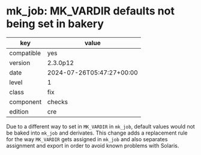 [//]: # (werk v2)
# mk_job: MK_VARDIR defaults not being set in bakery

key        | value
---------- | ---
compatible | yes
version    | 2.3.0p12
date       | 2024-07-26T05:47:27+00:00
level      | 1
class      | fix
component  | checks
edition    | cre

Due to a different way to set in `MK_VARDIR` in `mk_job`, default values would not be baked into `mk_job` and
derivates.
This change adds a replacement rule for the way `MK_VARDIR` gets assigned in `mk_job` and also
separates assignment and export in order to avoid known problems with Solaris.
